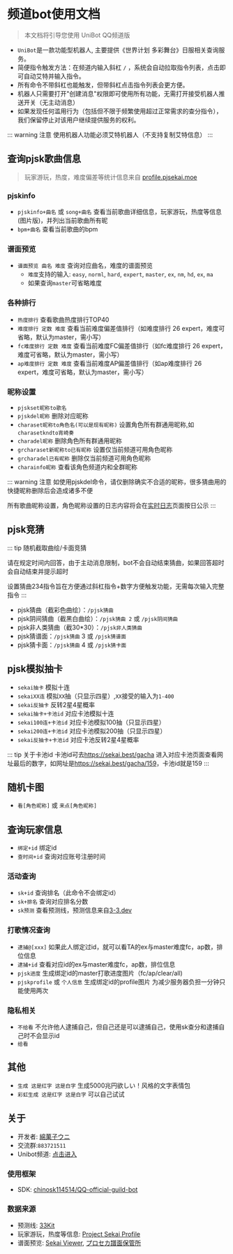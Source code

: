 # 频道bot使用文档
>  本文档将引导您使用 UniBot QQ频道版

- `UniBot`是一款功能型机器人, 主要提供《世界计划 多彩舞台》日服相关查询服务。
- 简便指令触发方法：在频道内输入斜杠 `/` ，系统会自动拉取指令列表，点击即可自动艾特并输入指令。
- 所有命令不带斜杠也能触发，但带斜杠点击指令列表会更方便。
- 机器人只需要打开"创建消息"权限即可使用所有功能，无需打开接受机器人推送开关（无主动消息）
- 如果发现任何滥用行为（包括但不限于频繁使用超过正常需求的查分指令），我们保留停止对该用户继续提供服务的权利。

::: warning 注意
使用机器人功能必须艾特机器人（不支持复制艾特信息）
:::

## 查询pjsk歌曲信息
>玩家游玩，热度，难度偏差等统计信息来自 [profile.pjsekai.moe](https://profile.pjsekai.moe/)

### pjskinfo
- `pjskinfo+曲名` 或 `song+曲名` 查看当前歌曲详细信息，玩家游玩，热度等信息(图片版)，并列出当前歌曲所有昵
- `bpm+曲名` 查看当前歌曲的bpm
### 谱面预览
- `谱面预览 曲名 难度` 查询对应曲名，难度的谱面预览
  - `难度`支持的输入: `easy`, `norml`, `hard`, `expert`, `master`, `ex`, `nm`, `hd`, `ex`, `ma`
  - 如果查询`master`可省略难度
### 各种排行
- `热度排行` 查看歌曲热度排行TOP40
- `难度排行 定数 难度` 查看当前难度偏差值排行（如难度排行 26 expert，难度可省略，默认为master，需小写）
- `fc难度排行 定数 难度` 查看当前难度FC偏差值排行（如fc难度排行 26 expert，难度可省略，默认为master，需小写）
- `ap难度排行 定数 难度` 查看当前难度AP偏差值排行（如ap难度排行 26 expert，难度可省略，默认为master，需小写）
### 昵称设置
- `pjskset昵称to歌名`
- `pjskdel昵称` 删除对应昵称
- `charaset昵称to角色名(可以是现有昵称)` 设置角色所有群通用昵称,如`charasetkndto宵崎奏`
- `charadel昵称` 删除角色所有群通用昵称
- `grcharaset新昵称to已有昵称` 设置仅当前频道可用角色昵称
- `grcharadel已有昵称` 删除仅当前频道可用角色昵称
- `charainfo昵称` 查看该角色频道内和全群昵称

::: warning 注意
如使用pjskdel命令，请仅删除确实不合适的昵称，很多猜曲用的快捷昵称删除后会造成诸多不便

所有歌曲昵称设置，角色昵称设置的日志内容将会在[实时日志](/dailylog/)页面按日公示
:::

## pjsk竞猜
::: tip 随机截取曲绘/卡面竞猜

请在规定时间内回答，由于主动消息限制，bot不会自动结束猜曲，如果回答超时会自动结束并提示超时

设置猜曲234指令旨在方便通过斜杠指令+数字方便触发功能，无需每次输入完整指令
:::
- pjsk猜曲（截彩色曲绘）：`/pjsk猜曲`
- pjsk阴间猜曲（截黑白曲绘）：`/pjsk猜曲 2` 或 `/pjsk阴间猜曲`
- pjsk非人类猜曲（截30*30）：`/pjsk非人类猜曲`
- pjsk猜谱面：`/pjsk猜曲` 3 或 `/pjsk猜谱面`
- pjsk猜卡面：`/pjsk猜曲` 4 或 `/pjsk猜卡面`

## pjsk模拟抽卡
- `sekai抽卡` 模拟十连
- `sekaiXX连` 模拟`XX`抽（只显示四星）,`XX`接受的输入为`1-400`
- `sekai反抽卡` 反转2星4星概率
- `sekai抽卡+卡池id` 对应卡池模拟十连
- `sekai100连+卡池id` 对应卡池模拟100抽（只显示四星）
- `sekai200连+卡池id` 对应卡池模拟200抽（只显示四星）
- `sekai反抽卡+卡池id` 对应卡池反转2星4星概率

::: tip 关于卡池id
卡池id可去<https://sekai.best/gacha> 进入对应卡池页面查看网址最后的数字，如网址是<https://sekai.best/gacha/159>，卡池id就是159
:::

## 随机卡图
- `看[角色昵称]` 或 `来点[角色昵称]`

## 查询玩家信息
- `绑定+id` 绑定id
- `查时间+id` 查询对应账号注册时间
### 活动查询
- `sk+id` 查询排名（此命令不会绑定id）
- `sk+排名` 查询对应排名分数
- `sk预测` 查看预测线，预测信息来自[3-3.dev](https://3-3.dev/)
### 打歌情况查询
- `逮捕@[xxx]` 如果此人绑定过id，就可以看TA的ex与master难度fc，ap数，排位信息
- `逮捕+id` 查看对应id的ex与master难度fc，ap数，排位信息
- `pjsk进度` 生成绑定id的master打歌进度图片（fc/ap/clear/all)
- `pjskprofile` 或 `个人信息` 生成绑定id的profile图片 为减少服务器负担一分钟只能使用两次
### 隐私相关
- `不给看` 不允许他人逮捕自己，但自己还是可以逮捕自己，使用sk查分和逮捕自己时不会显示id
- `给看`
## 其他
- `生成 这是红字 这是白字` 生成5000兆円欲しい！风格的文字表情包
- `彩虹生成 这是红字 这是白字` 可以自己试试

## 关于
- 开发者: [綿菓子ウニ](https://space.bilibili.com/622551112)
- 交流群:`883721511`
- Unibot频道: [点击进入](https://qun.qq.com/qqweb/qunpro/share?_wv=3&_wwv=128&appChannel=share&inviteCode=7Pe26&appChannel=share&businessType=9&from=181074&biz=ka&shareSource=5)
### 使用框架
- SDK: [chinosk114514/QQ-official-guild-bot](https://github.com/chinosk114514/QQ-official-guild-bot)
### 数据来源
- 预测线: [33Kit](https://3-3.dev/)
- 玩家游玩，热度等信息: [Project Sekai Profile](https://profile.pjsekai.moe/)
- 谱面预览: [Sekai Viewer](https://sekai.best/), [プロセカ譜面保管所](https://sdvx.in/prsk.html)